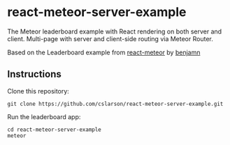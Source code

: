 react-meteor-server-example
===========================

The Meteor leaderboard example with React rendering on both server and client. Multi-page with server and client-side routing via Meteor Router.

Based on the Leaderboard example from [react-meteor](https://github.com/benjamn/react-meteor) by [benjamn](https://github.com/benjamn)

Instructions
------------

Clone this repository:
```
git clone https://github.com/cslarson/react-meteor-server-example.git
```

Run the leaderboard app:
```
cd react-meteor-server-example
meteor
```

